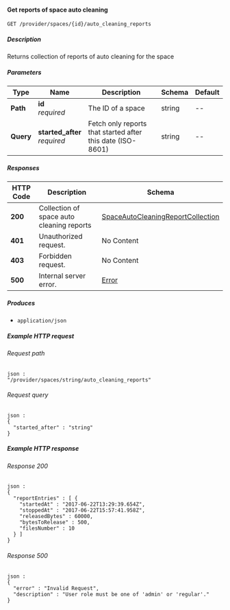 
<a name="get_provider_space_auto_cleaning_reports"></a>
#### Get reports of space auto cleaning
```
GET /provider/spaces/{id}/auto_cleaning_reports
```


##### Description
Returns collection of reports of auto cleaning for the space


##### Parameters

|Type|Name|Description|Schema|Default|
|---|---|---|---|---|
|**Path**|**id**  <br>*required*|The ID of a space|string|--|
|**Query**|**started_after**  <br>*required*|Fetch only reports that started after this date (ISO-8601)|string|--|


##### Responses

|HTTP Code|Description|Schema|
|---|---|---|
|**200**|Collection of space auto cleaning reports|[SpaceAutoCleaningReportCollection](../definitions/SpaceAutoCleaningReportCollection.md#spaceautocleaningreportcollection)|
|**401**|Unauthorized request.|No Content|
|**403**|Forbidden request.|No Content|
|**500**|Internal server error.|[Error](../definitions/Error.md#error)|


##### Produces

* `application/json`


##### Example HTTP request

###### Request path
```
json :
"/provider/spaces/string/auto_cleaning_reports"
```


###### Request query
```
json :
{
  "started_after" : "string"
}
```


##### Example HTTP response

###### Response 200
```
json :
{
  "reportEntries" : [ {
    "startedAt" : "2017-06-22T13:29:39.654Z",
    "stoppedAt" : "2017-06-22T15:57:41.958Z",
    "releasedBytes" : 60000,
    "bytesToRelease" : 500,
    "filesNumber" : 10
  } ]
}
```


###### Response 500
```
json :
{
  "error" : "Invalid Request",
  "description" : "User role must be one of 'admin' or 'regular'."
}
```



